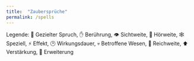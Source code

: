 ```yaml
---
title:  "Zaubersprüche"
permalink: /spells
---
```


<div>
  <style>
    p {
    }
  </style>

  <div class='legend'>
    Legende:
    <span>🎯 Gezielter Spruch</span>,
    <span>✋ Berührung</span>,
    <span>👁️ Sichtweite</span>,
    <span>🎵️ Hörweite</span>,
    <span>🕸️ Speziell</span>,
    <span>⚡ Effekt</span>,
    <span>🕑 Wirkungsdauer</span>,
    <span>💀 Betroffene Wesen</span>,
    <span>📶 Reichweite</span>,
    <span>⬆️ Verstärkung</span>,
    <span>💎 Erweiterung</span>
  </div>

  <Spells />
</div>
